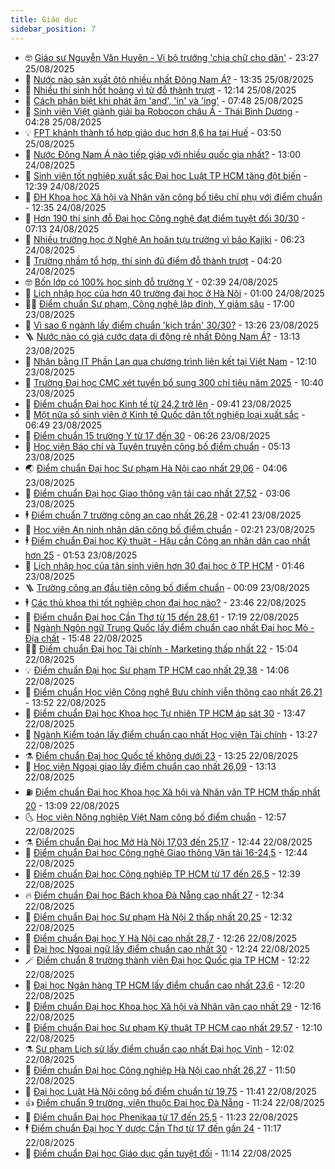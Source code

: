 ```yaml
---
title: Giáo dục
sidebar_position: 7
---
```


<!-- vnexpress-giao-duc:START -->
- 🤓 [Giáo sư Nguyễn Văn Huyên - Vị bộ trưởng &#39;chia chữ cho dân&#39;](https://vnexpress.net/giao-su-nguyen-van-huyen-vi-bo-truong-chia-chu-cho-dan-4926612.html) - 23:27 25/08/2025
- 🦆 [Nước nào sản xuất ôtô nhiều nhất Đông Nam Á?](https://vnexpress.net/nuoc-nao-san-xuat-oto-nhieu-nhat-dong-nam-a-4931399.html) - 13:35 25/08/2025
- 🦩 [Nhiều thí sinh hốt hoảng vì từ đỗ thành trượt](https://vnexpress.net/nhieu-thi-sinh-hot-hoang-vi-tu-do-thanh-truot-4931380.html) - 12:14 25/08/2025
- 🌮 [Cách phân biệt khi phát âm &#39;and&#39;, &#39;in&#39; và &#39;ing&#39;](https://vnexpress.net/cach-phan-biet-khi-phat-am-and-in-va-ing-4931251.html) - 07:48 25/08/2025
- 🔭 [Sinh viên Việt giành giải ba Robocon châu Á - Thái Bình Dương](https://vnexpress.net/sinh-vien-viet-gianh-giai-ba-robocon-chau-a-thai-binh-duong-4910618.html) - 04:28 25/08/2025
- 💡 [FPT khánh thành tổ hợp giáo dục hơn 8,6 ha tại Huế](https://vnexpress.net/fpt-khanh-thanh-to-hop-giao-duc-hon-8-6-ha-tai-hue-4931154.html) - 03:50 25/08/2025
- 🥰 [Nước Đông Nam Á nào tiếp giáp với nhiều quốc gia nhất?](https://vnexpress.net/nuoc-dong-nam-a-nao-tiep-giap-voi-nhieu-quoc-gia-nhat-4930948.html) - 13:00 24/08/2025
- 🐲 [Sinh viên tốt nghiệp xuất sắc Đại học Luật TP HCM tăng đột biến](https://vnexpress.net/sinh-vien-tot-nghiep-xuat-sac-dai-hoc-luat-tp-hcm-tang-dot-bien-4930870.html) - 12:39 24/08/2025
- 🦒 [ĐH Khoa học Xã hội và Nhân văn công bố tiêu chí phụ với điểm chuẩn](https://vnexpress.net/dh-khoa-hoc-xa-hoi-va-nhan-van-cong-bo-tieu-chi-phu-voi-diem-chuan-4930951.html) - 12:35 24/08/2025
- 🦆 [Hơn 190 thí sinh đỗ Đại học Công nghệ đạt điểm tuyệt đối 30/30](https://vnexpress.net/hon-190-thi-sinh-do-dai-hoc-cong-nghe-dat-diem-tuyet-doi-30-30-4930871.html) - 07:13 24/08/2025
- 🧰 [Nhiều trường học ở Nghệ An hoãn tựu trường vì bão Kajiki](https://vnexpress.net/nhieu-truong-hoc-o-nghe-an-hoan-tuu-truong-vi-bao-kajiki-4930874.html) - 06:23 24/08/2025
- 🐘 [Trường nhầm tổ hợp, thí sinh đủ điểm đỗ thành trượt](https://vnexpress.net/truong-nham-to-hop-thi-sinh-du-diem-do-thanh-truot-4930824.html) - 04:20 24/08/2025
- 🤓 [Bốn lớp có 100% học sinh đỗ trường Y](https://vnexpress.net/bon-lop-co-100-hoc-sinh-do-truong-y-4930578.html) - 02:39 24/08/2025
- 🧰 [Lịch nhập học của hơn 40 trường đại học ở Hà Nội](https://vnexpress.net/lich-nhap-hoc-2025-tat-ca-truong-dai-hoc-o-ha-noi-chi-tiet-nhat-4928401.html) - 01:00 24/08/2025
- 🧑‍💻 [Điểm chuẩn Sư phạm, Công nghệ lập đỉnh, Y giảm sâu](https://vnexpress.net/diem-chuan-su-pham-cong-nghe-lap-dinh-y-giam-sau-4930677.html) - 17:00 23/08/2025
- 🫶 [Vì sao 6 ngành lấy điểm chuẩn &#39;kịch trần&#39; 30/30?](https://vnexpress.net/vi-sao-6-nganh-lay-diem-chuan-kich-tran-30-30-4930631.html) - 13:26 23/08/2025
- 🪜 [Nước nào có giá cước data di động rẻ nhất Đông Nam Á?](https://vnexpress.net/nuoc-nao-co-gia-cuoc-data-di-dong-re-nhat-dong-nam-a-4930708.html) - 13:13 23/08/2025
- 🎊 [Nhận bằng IT Phần Lan qua chương trình liên kết tại Việt Nam](https://vnexpress.net/nhan-bang-it-phan-lan-qua-chuong-trinh-lien-ket-tai-viet-nam-4930717.html) - 12:10 23/08/2025
- 🧐 [Trường Đại học CMC xét tuyển bổ sung 300 chỉ tiêu năm 2025](https://vnexpress.net/truong-dai-hoc-cmc-xet-tuyen-bo-sung-300-chi-tieu-nam-2025-4930653.html) - 10:40 23/08/2025
- 🌈 [Điểm chuẩn Đại học Kinh tế từ 24,2 trở lên](https://vnexpress.net/diem-chuan-dai-hoc-kinh-te-ueb-2025-chinh-xac-nhat-4930222.html) - 09:41 23/08/2025
- 🥰 [Một nửa số sinh viên ở Kinh tế Quốc dân tốt nghiệp loại xuất sắc](https://vnexpress.net/mot-nua-so-sinh-vien-o-kinh-te-quoc-dan-tot-nghiep-loai-xuat-sac-4930600.html) - 06:49 23/08/2025
- 🎡 [Điểm chuẩn 15 trường Y từ 17 đến 30](https://vnexpress.net/diem-chuan-tat-ca-truong-y-duoc-ca-nuoc-2025-chi-tiet-nhat-4930424.html) - 06:26 23/08/2025
- 🎊 [Học viện Báo chí và Tuyên truyền công bố điểm chuẩn](https://vnexpress.net/diem-chuan-hoc-vien-bao-chi-va-tuyen-truyen-ajc-2025-moi-nhat-4929607.html) - 05:13 23/08/2025
- 🌏 [Điểm chuẩn Đại học Sư phạm Hà Nội cao nhất 29,06](https://vnexpress.net/diem-chuan-dai-hoc-su-pham-ha-noi-hnue-2025-chi-tiet-chinh-xac-nhat-4929145.html) - 04:06 23/08/2025
- 🥸 [Điểm chuẩn Đại học Giao thông vận tải cao nhất 27,52](https://vnexpress.net/diem-chuan-dai-hoc-giao-thong-van-tai-utc-2025-chi-tiet-nhat-4929673.html) - 03:06 23/08/2025
- 🕴 [Điểm chuẩn 7 trường công an cao nhất 26,28](https://vnexpress.net/diem-chuan-8-truong-cong-an-nam-2025-moi-nhat-4929680.html) - 02:41 23/08/2025
- 💂 [Học viện An ninh nhân dân công bố điểm chuẩn](https://vnexpress.net/diem-chuan-hoc-vien-an-ninh-nhan-dan-2025-chinh-xac-nhat-4930226.html) - 02:21 23/08/2025
- 🕴 [Điểm chuẩn Đại học Kỹ thuật - Hậu cần Công an nhân dân cao nhất hơn 25](https://vnexpress.net/diem-chuan-dai-hoc-ky-thuat-hau-can-cong-an-nhan-dan-cao-nhat-hon-25-4930524.html) - 01:53 23/08/2025
- 🌋 [Lịch nhập học của tân sinh viên hơn 30 đại học ở TP HCM](https://vnexpress.net/lich-nhap-hoc-cua-tan-sinh-vien-hon-30-dai-hoc-o-tp-hcm-4928615.html) - 01:46 23/08/2025
- 🪜 [Trường công an đầu tiên công bố điểm chuẩn](https://vnexpress.net/diem-chuan-dai-hoc-phong-chay-chua-chay-2025-chinh-xac-nhat-4930489.html) - 00:09 23/08/2025
- 🕴 [Các thủ khoa thi tốt nghiệp chọn đại học nào?](https://vnexpress.net/cac-thu-khoa-thi-tot-nghiep-chon-dai-hoc-nao-4930205.html) - 23:46 22/08/2025
- 🎃 [Điểm chuẩn Đại học Cần Thơ từ 15 đến 28,61](https://vnexpress.net/diem-chuan-dai-hoc-can-tho-2025-chi-tiet-tat-ca-nganh-4930472.html) - 17:19 22/08/2025
- 🦏 [Ngành Ngôn ngữ Trung Quốc lấy điểm chuẩn cao nhất Đại học Mỏ - Địa chất](https://vnexpress.net/diem-chuan-dai-hoc-mo-dia-chat-humg-2025-chinh-xac-nhat-4929969.html) - 15:48 22/08/2025
- 🧑‍🏫 [Điểm chuẩn Đại học Tài chính - Marketing thấp nhất 22](https://vnexpress.net/diem-chuan-dai-hoc-tai-chinh-marketing-nam-2025-chi-tiet-nhat-4930447.html) - 15:04 22/08/2025
- 💡 [Điểm chuẩn Đại học Sư phạm TP HCM cao nhất 29,38](https://vnexpress.net/diem-chuan-dai-hoc-su-pham-tp-hcm-nam-2025-o-tat-ca-nganh-phuong-thuc-4930330.html) - 14:06 22/08/2025
- 🐎 [Điểm chuẩn Học viện Công nghệ Bưu chính viễn thông cao nhất 26,21](https://vnexpress.net/diem-chuan-hoc-vien-cong-nghe-buu-chinh-vien-thong-ptit-2025-moi-nhat-4928949.html) - 13:52 22/08/2025
- 🧰 [Điểm chuẩn Đại học Khoa học Tự nhiên TP HCM áp sát 30](https://vnexpress.net/diem-chuan-dai-hoc-khoa-hoc-tu-nhien-tp-hcm-nam-2025-moi-va-chi-tiet-nhat-4930422.html) - 13:47 22/08/2025
- 🙉 [Ngành Kiểm toán lấy điểm chuẩn cao nhất Học viện Tài chính](https://vnexpress.net/diem-chuan-hoc-vien-tai-chinh-aof-2025-chinh-xac-nhat-4928772.html) - 13:27 22/08/2025
- ⚗️ [Điểm chuẩn Đại học Quốc tế không dưới 23](https://vnexpress.net/diem-chuan-dai-hoc-quoc-te-2025-moi-nhat-4930418.html) - 13:25 22/08/2025
- 🌝 [Học viện Ngoại giao lấy điểm chuẩn cao nhất 26,09](https://vnexpress.net/diem-chuan-hoc-vien-ngoai-giao-dav-2025-chinh-xac-nhat-4929798.html) - 13:13 22/08/2025
- ⛽️ [Điểm chuẩn Đại học Khoa học Xã hội và Nhân văn TP HCM thấp nhất 20](https://vnexpress.net/diem-chuan-dai-hoc-khoa-hoc-xa-hoi-va-nhan-van-tp-hcm-2025-chi-tiet-4930206.html) - 13:09 22/08/2025
- 🌜 [Học viện Nông nghiệp Việt Nam công bố điểm chuẩn](https://vnexpress.net/diem-chuan-hoc-vien-nong-nghiep-viet-nam-vnua-2025-moi-nhat-4930415.html) - 12:57 22/08/2025
- ⚗️ [Điểm chuẩn Đại học Mở Hà Nội 17,03 đến 25,17](https://vnexpress.net/diem-chuan-dai-hoc-mo-ha-noi-hou-2025-chinh-xac-nhat-4929725.html) - 12:44 22/08/2025
- 🧰 [Điểm chuẩn Đại học Công nghệ Giao thông Vận tải 16-24,5](https://vnexpress.net/diem-chuan-dai-hoc-cong-nghe-giao-thong-van-tai-utt-2025-chinh-xac-nhat-4928326.html) - 12:44 22/08/2025
- 🤗 [Điểm chuẩn Đại học Công nghiệp TP HCM từ 17 đến 26,5](https://vnexpress.net/diem-chuan-dai-hoc-cong-nghiep-tp-hcm-tu-17-den-26-5-4929135.html) - 12:39 22/08/2025
- 🔥 [Điểm chuẩn Đại học Bách khoa Đà Nẵng cao nhất 27](https://vnexpress.net/diem-chuan-dai-hoc-bach-khoa-da-nang-2025-moi-nhat-4929639.html) - 12:34 22/08/2025
- 💪 [Điểm chuẩn Đại học Sư phạm Hà Nội 2 thấp nhất 20,25](https://vnexpress.net/diem-chuan-dai-hoc-su-pham-2-hpu2-2025-chinh-xac-nhat-4929669.html) - 12:32 22/08/2025
- 💂 [Điểm chuẩn Đại học Y Hà Nội cao nhất 28,7](https://vnexpress.net/diem-chuan-dai-hoc-y-ha-noi-hmu-2025-chi-tiet-nhat-4928960.html) - 12:26 22/08/2025
- 🌮 [Đại học Ngoại ngữ lấy điểm chuẩn cao nhất 30](https://vnexpress.net/diem-chuan-dai-hoc-ngoai-ngu-ulis-2025-chinh-xac-nhat-4929150.html) - 12:24 22/08/2025
- 🪄 [Điểm chuẩn 8 trường thành viên Đại học Quốc gia TP HCM](https://vnexpress.net/diem-chuan-truong-thanh-vien-dai-hoc-quoc-gia-tp-hcm-vnuhcm-nam-2025-chi-tiet-4930337.html) - 12:22 22/08/2025
- 🎡 [Đại học Ngân hàng TP HCM lấy điểm chuẩn cao nhất 23,6](https://vnexpress.net/diem-chuan-dai-hoc-ngan-hang-tp-hcm-2025-moi-nhat-4930403.html) - 12:20 22/08/2025
- 🌈 [Điểm chuẩn Đại học Khoa học Xã hội và Nhân văn cao nhất 29](https://vnexpress.net/diem-chuan-dai-hoc-khoa-hoc-xa-hoi-va-nhan-van-cao-nhat-29-4930042.html) - 12:16 22/08/2025
- 🎊 [Điểm chuẩn Đại học Sư phạm Kỹ thuật TP HCM cao nhất 29,57](https://vnexpress.net/diem-chuan-dai-hoc-su-pham-ky-thuat-tp-hcm-2025-hcmute-chi-tiet-nhat-4929182.html) - 12:10 22/08/2025
- ⚗️ [Sư phạm Lịch sử lấy điểm chuẩn cao nhất Đại học Vinh](https://vnexpress.net/su-pham-lich-su-lay-diem-chuan-cao-nhat-dai-hoc-vinh-4929246.html) - 12:02 22/08/2025
- 🌁 [Điểm chuẩn Đại học Công nghiệp Hà Nội cao nhất 26,27](https://vnexpress.net/diem-chuan-dai-hoc-cong-nghiep-ha-noi-haui-2025-chi-tiet-nhat-4930400.html) - 11:50 22/08/2025
- 🦏 [Đại học Luật Hà Nội công bố điểm chuẩn từ 19,75](https://vnexpress.net/diem-chuan-dai-hoc-luat-ha-noi-hlu-2025-moi-nhat-4929264.html) - 11:41 22/08/2025
- 👍 [Điểm chuẩn 9 trường, viện thuộc Đại học Đà Nẵng](https://vnexpress.net/diem-chuan-dai-hoc-da-nang-2025-chinh-xac-nhat-4929604.html) - 11:24 22/08/2025
- 🌈 [Điểm chuẩn Đại học Phenikaa từ 17 đến 25,5](https://vnexpress.net/diem-chuan-dai-hoc-phenikaa-2205-chi-tiet-nhat-4930230.html) - 11:23 22/08/2025
- 🕴 [Điểm chuẩn Đại học Y dược Cần Thơ từ 17 đến gần 24](https://vnexpress.net/diem-chuan-dai-hoc-y-duoc-can-tho-2025-moi-nhat-4930395.html) - 11:17 22/08/2025
- 🧰 [Điểm chuẩn Đại học Giáo dục gần tuyệt đối](https://vnexpress.net/diem-chuan-dai-hoc-giao-duc-ued-2025-chinh-xac-nhat-4930396.html) - 11:14 22/08/2025<!-- vnexpress-giao-duc:END -->
